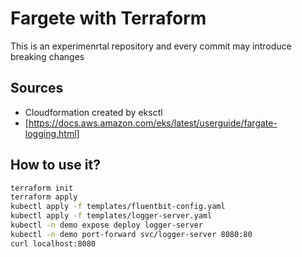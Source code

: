 # Fargete with Terraform

This is an experimenrtal repository and every commit may introduce breaking changes

## Sources

- Cloudformation created by eksctl
- [https://docs.aws.amazon.com/eks/latest/userguide/fargate-logging.html]

## How to use it?

```bash
terraform init
terraform apply
kubectl apply -f templates/fluentbit-config.yaml
kubectl apply -f templates/logger-server.yaml
kubectl -n demo expose deploy logger-server
kubectl -n demo port-forward svc/logger-server 8080:80
curl localhost:8080
```

